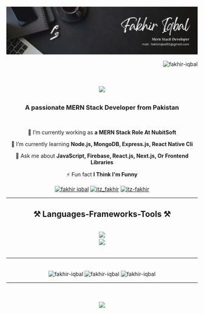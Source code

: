 ![MasterHead](https://github.com/Fakhir-Iqbal/Fakhir-Iqbal/blob/main/Black%20Minimal%20Motivation%20Quote%20LinkedIn%20Banner.png?raw=true)
<p align="right"> <img src="https://komarev.com/ghpvc/?username=fakhir-iqbal&label=Profile%20views&color=0e75b6&style=flat" alt="fakhir-iqbal" /> </p>

<h1 align="center">
    <img src="https://readme-typing-svg.herokuapp.com/?font=Righteous&size=35&center=true&vCenter=true&width=500&height=70&duration=4000&lines=Hi+There!+👋;+I'm+Fakhir+Iqbal!;" />
</h1>

<h3 align="center">A passionate MERN Stack Developer from Pakistan</h3>

<br/>

<div align="center">
 
 🔭 I’m currently working as **a MERN Stack Role At NubitSoft**
 
 🌱 I’m currently learning **Node.js, MongoDB, Express.js, React Native Cli**

💬 Ask me about **JavaScript, Firebase, React.js, Next.js, Or Frontend Libraries**

⚡ Fun fact **I Think I'm Funny**

 </div>
 
<div align="center"> 
 <a href="https://linkedin.com/in/fakhir iqbal" target="blank"><img align="center" src="https://raw.githubusercontent.com/rahuldkjain/github-profile-readme-generator/master/src/images/icons/Social/linked-in-alt.svg" alt="fakhir iqbal" height="30" width="40" /></a>
<a href="https://fb.com/itz_fakhir" target="blank"><img align="center" src="https://raw.githubusercontent.com/rahuldkjain/github-profile-readme-generator/master/src/images/icons/Social/facebook.svg" alt="itz_fakhir" height="30" width="40" /></a>
<a href="[https://instagram.com/itz-fakhir](https://www.instagram.com/itz_fakhir338?igsh=MzQ4cDltejJtcjRv)" target="blank"><img align="center" src="https://raw.githubusercontent.com/rahuldkjain/github-profile-readme-generator/master/src/images/icons/Social/instagram.svg" alt="itz-fakhir" height="30" width="40" /></a>
</div>

 <hr/>
 
<h2 align="center">⚒️ Languages-Frameworks-Tools ⚒️</h2>
<br/>
<div align="center">
    <img src="https://skillicons.dev/icons?i=html,css,javascript,typescript,react,nextjs,vscode,github,git,postman,androidstudio" /> <br/>
    <img src="https://skillicons.dev/icons?i=bootstrap,scss,tailwind,mui,nodejs,express,firebase,mongodb" />
</div>

<br/>
<hr/>

<div align="center">
  <br>

<img align="center" src="https://github-readme-stats.vercel.app/api?username=fakhir-iqbal&show_icons=true&locale=en" alt="fakhir-iqbal" />
<img align="center" src="https://github-readme-streak-stats.herokuapp.com/?user=fakhir-iqbal&" alt="fakhir-iqbal" />

<img align="center" src="https://github-readme-stats.vercel.app/api/top-langs?username=fakhir-iqbal&show_icons=true&locale=en&layout=compact" alt="fakhir-iqbal" />
  
  <br/>
</div>

<hr/>

<h1 align="center">
    <img src="https://readme-typing-svg.herokuapp.com/?font=Righteous&size=35&center=true&vCenter=true&width=500&height=70&duration=4000&lines=Thank+You!;" />
</h1>


